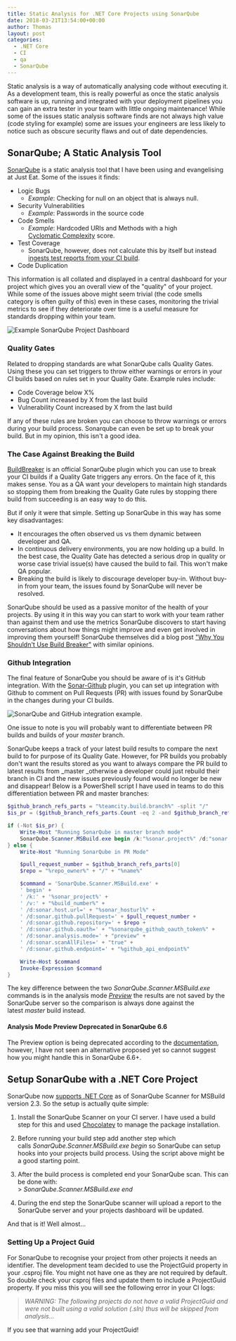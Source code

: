 ```yaml
---
title: Static Analysis for .NET Core Projects using SonarQube
date: 2018-03-21T13:54:00+00:00
author: Thomas
layout: post
categories:
  - .NET Core
  - CI
  - qa
  - SonarQube
---
```

Static analysis is a way of automatically analysing code without executing it. As a development team, this is really powerful as once the static analysis software is up, running and integrated with your deployment pipelines you can gain an extra tester in your team with little ongoing maintenance! While some of the issues static analysis software finds are not always high value (code styling for example) some are issues your engineers are less likely to notice such as obscure security flaws and out of date dependencies.

## SonarQube; A Static Analysis Tool

[SonarQube](https://www.sonarqube.org/) is a static analysis tool that I have been using and evangelising at Just Eat. Some of the issues it finds:

  * Logic Bugs 
      * _Example_: Checking for null on an object that is always null.
  * Security Vulnerabilities 
      * _Example_: Passwords in the source code
  * Code Smells 
      * _Example_: Hardcoded URIs and Methods with a high [Cyclomatic Complexity](https://en.wikipedia.org/wiki/Cyclomatic_complexity) score.
  * Test Coverage 
      * SonarQube, however, does not calculate this by itself but instead [ingests test reports from your CI build](https://docs.sonarqube.org/display/SONAR/Seeing+Coverage).
  * Code Duplication

This information is all collated and displayed in a central dashboard for your project which gives you an overall view of the "quality" of your project. While some of the issues above might seem trivial (the code smells category is often guilty of this) even in these cases, monitoring the trivial metrics to see if they deteriorate over time is a useful measure for standards dropping within your team.

![Example SonarQube Project Dashboard](/assets/img/2018/03/SonarQube_Project_page.png)

### Quality Gates

Related to dropping standards are what SonarQube calls Quality Gates. Using these you can set triggers to throw either warnings or errors in your CI builds based on rules set in your Quality Gate. Example rules include:

  * Code Coverage below X%
  * Bug Count increased by X from the last build
  * Vulnerability Count increased by X from the last build

If any of these rules are broken you can choose to throw warnings or errors during your build process. Sonarqube can even be set up to break your build. But in my opinion, this isn't a good idea.

### The Case Against Breaking the Build

[BuildBreaker](https://github.com/SonarQubeCommunity/sonar-build-breaker) is an official SonarQube plugin which you can use to break your CI builds if a Quality Gate triggers any errors. On the face of it, this makes sense. You as a QA want your developers to maintain high standards so stopping them from breaking the Quality Gate rules by stopping there build from succeeding is an easy way to do this.

But if only it were that simple. Setting up SonarQube in this way has some key disadvantages:

  * It encourages the often observed us vs them dynamic between developer and QA.
  * In continuous delivery environments, you are now holding up a build. In the best case, the Quality Gate has detected a serious drop in quality or worse case trivial issue(s) have caused the build to fail. This won't make QA popular.
  * Breaking the build is likely to discourage developer buy-in. Without buy-in from your team, the issues found by SonarQube will never be resolved.

SonarQube should be used as a passive monitor of the health of your projects. By using it in this way you can start to work with your team rather than against them and use the metrics SonarQube discovers to start having conversations about how things might improve and even get involved in improving them yourself! SonarQube themselves did a blog post ["Why You Shouldn't Use Build Breaker"](https://blog.sonarsource.com/why-you-shouldnt-use-build-breaker/) with similar opinions.

### Github Integration

The final feature of SonarQube you should be aware of is it's GitHub integration. With the [Sonar-Github](https://github.com/SonarSource/sonar-github) plugin, you can set up integration with Github to comment on Pull Requests (PR) with issues found by SonarQube in the changes during your CI builds.

![SonarQube and GitHub integration example.](/assets/img/2018/03/sonarqube_PullRequestAnalysis.png)

One issue to note is you will probably want to differentiate between PR builds and builds of your _master_ branch.

SonarQube keeps a track of your latest build results to compare the next build to for purpose of its Quality Gate. However, for PR builds you probably don't want the results stored as you want to always compare the PR build to latest results from _master _otherwise a developer could just rebuild their branch in CI and the new issues previously found would no longer be new and disappear! Below is a PowerShell script I have used in teams to do this differentiation between PR and master branches:

```powershell
$github_branch_refs_parts = "%teamcity.build.branch%" -split "/"
$is_pr = ($github_branch_refs_parts.Count -eq 2 -and $github_branch_refs_parts[1] -eq "merge")

if (-Not $is_pr) {
    Write-Host "Running SonarQube in master branch mode"    
    SonarQube.Scanner.MSBuild.exe begin /k:"%sonar.project%" /d:"sonar.host.url=%sonar.host.url%" /d:sonar.cs.dotcover.reportsPaths="dotCover.html" /v:"%build.number%"
} else {
    Write-Host "Running SonarQube in PR Mode"

    $pull_request_number = $github_branch_refs_parts[0]
    $repo = "%repo_owner%" + "/" + "%name%"

    $command = 'SonarQube.Scanner.MSBuild.exe' +
    ' begin' + 
    ' /k:' + '%sonar_project%' + 
    ' /v:' + "%build_number%" +
    ' /d:sonar.host.url=' + "%sonar_hosturl%" +
    ' /d:sonar.github.pullRequest=' + $pull_request_number +
    ' /d:sonar.github.repository=' + $repo +
    ' /d:sonar.github.oauth=' + "%sonarqube_github_oauth_token%" +
    ' /d:sonar.analysis.mode=' + "preview" +
    ' /d:sonar.scanAllFiles=' + "true" +
    ' /d:sonar.github.endpoint=' + "%github_api_endpoint%"

    Write-Host $command 
    Invoke-Expression $command
}
```

The key difference between the two _SonarQube.Scanner.MSBuild.exe_ commands is in the analysis mode [_Preview_](https://blog.sonarsource.com/analysis-vs-preview-vs-incremental-preview-in-sonarqube/) the results are not saved by the SonarQube server so the comparison is always done against the latest _master_ build instead.

#### Analysis Mode Preview Deprecated in SonarQube 6.6

The Preview option is being deprecated according to the [documentation](https://docs.sonarqube.org/display/SONAR/Analysis+Parameters), however, I have not seen an alternative proposed yet so cannot suggest how you might handle this in SonarQube 6.6+.

## Setup SonarQube with a .NET Core Project

SonarQube now [supports .NET Core](https://www.sonarsource.com/resources/product-news/news.html#2017-04-13-sonarqube-scanner-for-msbuild-2-3-released) as of SonarQube Scanner for MSBuild version 2.3. So the setup is actually quite simple:

  1. Install the SonarQube Scanner on your CI server. I have used a build step for this and used [Chocolatey](https://chocolatey.org/) to manage the package installation.
  2. Before running your build step add another step which calls _SonarQube.Scanner.MSBuild.exe begin_ so SonarQube can setup hooks into your projects build process. Using the script above might be a good starting point.
  3. After the build process is completed end your SonarQube scan. This can be done with:  
    > _SonarQube.Scanner.MSBuild.exe end_

  4. During the end step the SonarQube scanner will upload a report to the SonarQube server and your projects dashboard will be updated.

And that is it! Well almost&#8230;

### Setting Up a Project Guid

For SonarQube to recognise your project from other projects it needs an identifier. The development team decided to use the ProjectGuid property in your .csproj file. You might not have one as they are not required by default. So double check your csproj files and update them to include a ProjectGuid property. If you miss this you will see the following error in your CI logs:

> <i class="mark error_msg ">WARNING: The following projects do not have a valid ProjectGuid and were not built using a valid solution (.sln) thus will be skipped from analysis&#8230;</i>

If you see that warning add your ProjectGuid!